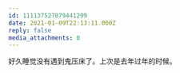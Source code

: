 ```yaml
---
id: 111137527879441299
date: 2021-01-09T22:13:11.000Z
reply: false
media_attachments: 0
---
```


好久睡觉没有遇到鬼压床了。上次是去年过年的时候。

